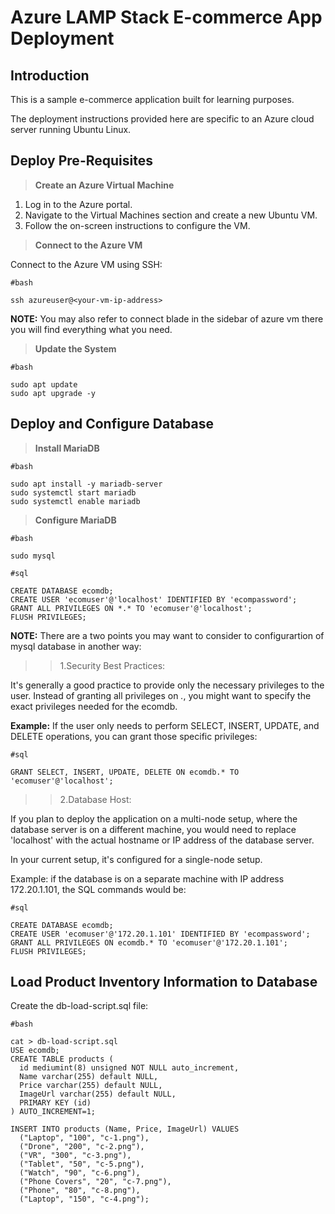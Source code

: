 # Azure LAMP Stack E-commerce App Deployment

## Introduction
This is a sample e-commerce application built for learning purposes.

The deployment instructions provided here are specific to an Azure cloud server running Ubuntu Linux.

## Deploy Pre-Requisites

>**Create an Azure Virtual Machine**

1. Log in to the Azure portal.
2. Navigate to the Virtual Machines section and create a new Ubuntu VM.
3. Follow the on-screen instructions to configure the VM.

>**Connect to the Azure VM**

Connect to the Azure VM using SSH:
``` 
#bash

ssh azureuser@<your-vm-ip-address>
```
**NOTE:** You may also refer to connect blade in the sidebar of azure vm there you will find everything what you need.

>**Update the System**
```
#bash

sudo apt update
sudo apt upgrade -y
```

## Deploy and Configure Database

>**Install MariaDB**
```
#bash

sudo apt install -y mariadb-server
sudo systemctl start mariadb
sudo systemctl enable mariadb
```
>**Configure MariaDB**
```
#bash

sudo mysql
```
```
#sql

CREATE DATABASE ecomdb;
CREATE USER 'ecomuser'@'localhost' IDENTIFIED BY 'ecompassword';
GRANT ALL PRIVILEGES ON *.* TO 'ecomuser'@'localhost';
FLUSH PRIVILEGES;
```

**NOTE:** There are a two points you may want to consider to configurartion of mysql database in another way:

>>1.Security Best Practices:

It's generally a good practice to provide only the necessary privileges to the user. Instead of granting all privileges on *.*, you might want to specify the exact privileges needed for the ecomdb. 

**Example:** If the user only needs to perform SELECT, INSERT, UPDATE, and DELETE operations, you can grant those specific privileges:
```
#sql

GRANT SELECT, INSERT, UPDATE, DELETE ON ecomdb.* TO 'ecomuser'@'localhost';
```

>>2.Database Host:

If you plan to deploy the application on a multi-node setup, where the database server is on a different machine, you would need to replace 'localhost' with the actual hostname or IP address of the database server. 

In your current setup, it's configured for a single-node setup.

Example: if the database is on a separate machine with IP address 172.20.1.101, the SQL commands would be:
```
#sql

CREATE DATABASE ecomdb;
CREATE USER 'ecomuser'@'172.20.1.101' IDENTIFIED BY 'ecompassword';
GRANT ALL PRIVILEGES ON ecomdb.* TO 'ecomuser'@'172.20.1.101';
FLUSH PRIVILEGES;
```

## Load Product Inventory Information to Database
Create the db-load-script.sql file:
```
#bash

cat > db-load-script.sql 
USE ecomdb;
CREATE TABLE products (
  id mediumint(8) unsigned NOT NULL auto_increment,
  Name varchar(255) default NULL,
  Price varchar(255) default NULL,
  ImageUrl varchar(255) default NULL,
  PRIMARY KEY (id)
) AUTO_INCREMENT=1;

INSERT INTO products (Name, Price, ImageUrl) VALUES
  ("Laptop", "100", "c-1.png"),
  ("Drone", "200", "c-2.png"),
  ("VR", "300", "c-3.png"),
  ("Tablet", "50", "c-5.png"),
  ("Watch", "90", "c-6.png"),
  ("Phone Covers", "20", "c-7.png"),
  ("Phone", "80", "c-8.png"),
  ("Laptop", "150", "c-4.png");
```
